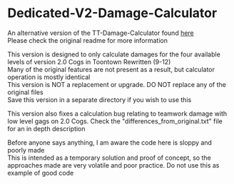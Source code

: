# Dedicated-V2-Damage-Calculator
An alternative version of the TT-Damage-Calculator found [here](https://github.com/Vhou-Atroph/TT-Damage-Calculator)  
Please check the original readme for more information
 
This version is designed to only calculate damages for the four available levels of version 2.0 Cogs in Toontown Rewritten (9-12)  
Many of the original features are not present as a result, but calculator operation is mostly identical  
This version is NOT a replacement or upgrade. DO NOT replace any of the original files  
Save this version in a separate directory if you wish to use this  
 
This version also fixes a calculation bug relating to teamwork damage with low level gags on 2.0 Cogs. Check the "differences_from_original.txt" file for an in depth description  
 
Before anyone says anything, I am aware the code here is sloppy and poorly made  
This is intended as a temporary solution and proof of concept, so the approaches made are very volatile and poor practice. Do not use this as example of good code
